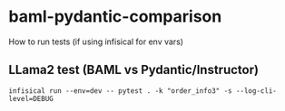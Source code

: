# baml-pydantic-comparison

How to run tests (if using infisical for env vars)

## LLama2 test (BAML vs Pydantic/Instructor)

`infisical run --env=dev -- pytest . -k "order_info3" -s --log-cli-level=DEBUG`
